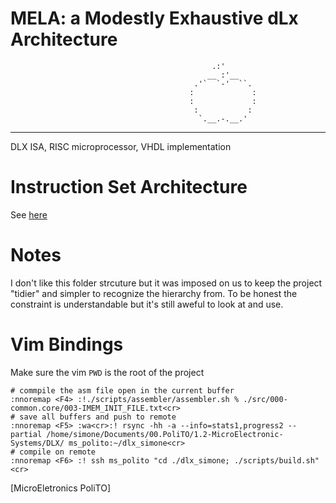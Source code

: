 # MELA: a Modestly Exhaustive dLx Architecture
```
                                             .:'
                                            __ :'__
                                         .'`  `-'  ``.
                                        :             :
                                        :             :
                                         :           :
                                          `.__.-.__.'

```

----

DLX ISA, RISC microprocessor, VHDL implementation


# Instruction Set Architecture
See [here](./doc/isa.md)

# Notes 
I don't like this folder strcuture but it was imposed on us to keep the project "tidier" and simpler to recognize the hierarchy from. 
To be honest the constraint is understandable but it's still aweful to look at and use.

# Vim Bindings
Make sure the vim `PWD` is the root of the project
```
# commpile the asm file open in the current buffer
:nnoremap <F4> :!./scripts/assembler/assembler.sh % ./src/000-common.core/003-IMEM_INIT_FILE.txt<cr>
# save all buffers and push to remote
:nnoremap <F5> :wa<cr>:! rsync -hh -a --info=stats1,progress2 --partial /home/simone/Documents/00.PoliTO/1.2-MicroElectronic-Systems/DLX/ ms_polito:~/dlx_simone<cr>
# compile on remote
:nnoremap <F6> :! ssh ms_polito "cd ./dlx_simone; ./scripts/build.sh"<cr>
```

[MicroEletronics PoliTO]
